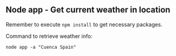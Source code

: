## Node app - Get current weather in location

Remember to execute ```npm install``` to get necessary packages.

Command to retrieve weather info:

```
node app -a "Cuenca Spain"
```
